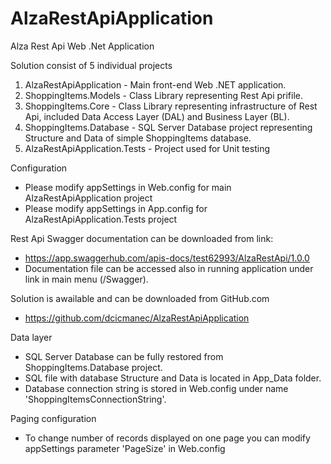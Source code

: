 # AlzaRestApiApplication
Alza Rest Api Web .Net Application

Solution consist of 5 individual projects

1. AlzaRestApiApplication - Main front-end Web .NET application.
2. ShoppingItems.Models - Class Library representing Rest Api prifile.
3. ShoppingItems.Core - Class Library representing infrastructure of Rest Api, included Data Access Layer (DAL) and Business Layer (BL).
4. ShoppingItems.Database - SQL Server Database project representing Structure and Data of simple ShoppingItems database.
5. AlzaRestApiApplication.Tests - Project used for Unit testing

Configuration
- Please modify appSettings in Web.config <add key="RestApiHost" value="http://localhost:63895" /> for main AlzaRestApiApplication project
- Please modify appSettings in App.config <add key="RestApiHost" value="http://localhost:63895" /> for AlzaRestApiApplication.Tests project

Rest Api Swagger documentation can be downloaded from link:

- https://app.swaggerhub.com/apis-docs/test62993/AlzaRestApi/1.0.0
- Documentation file can be accessed also in running application under link in main menu (/Swagger).

Solution is awailable and can be downloaded from GitHub.com

- https://github.com/dcicmanec/AlzaRestApiApplication

Data layer

- SQL Server Database can be fully restored from ShoppingItems.Database project.
- SQL file with database Structure and Data is located in App_Data folder.
- Database connection string is stored in Web.config under name 'ShoppingItemsConnectionString'.

Paging configuration

- To change number of records displayed on one page you can modify appSettings parameter 'PageSize' <add key="PageSize" value="10" /> in Web.config


